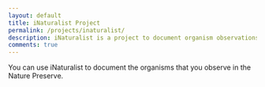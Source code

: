 ```yaml
---
layout: default
title: iNaturalist Project
permalink: /projects/inaturalist/
description: iNaturalist is a project to document organism observations through images and sound.
comments: true
---
```


You can use iNaturalist to document the organisms that you observe in the Nature Preserve.
